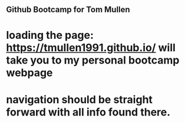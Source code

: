 ## Github Bootcamp for Tom Mullen

# loading the page: https://tmullen1991.github.io/ will take you to my personal bootcamp webpage
# navigation should be straight forward with all info found there.